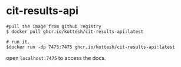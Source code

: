 # cit-results-api

```
#pull the image from github registry
$ docker pull ghcr.io/kottesh/cit-results-api:latest

# run it.
$docker run -dp 7475:7475 ghcr.io/kottesh/cit-results-api:latest
```

open `localhost:7475` to access the docs.
